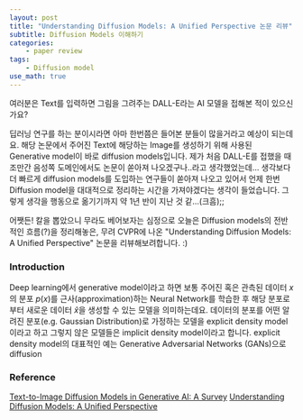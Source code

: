 ```yaml
---
layout: post
title: "Understanding Diffusion Models: A Unified Perspective 논문 리뷰"
subtitle: Diffusion Models 이해하기
categories: 
    - paper review
tags: 
    - Diffusion model
use_math: true
---
```


여러분은 Text를 입력하면 그림을 그려주는 DALL-E라는 AI 모델을 접해본 적이 있으신가요?  

딥러닝 연구를 하는 분이시라면 아마 한번쯤은 들어본 분들이 많을거라고 예상이 되는데요. 해당 논문에서 주어진 Text에 해당하는 Image를 생성하기 위해 사용된 Generative model이 바로 diffusion models입니다. 제가 처음 DALL-E를 접했을 때 조만간 음성쪽 도메인에서도 논문이 쏟아져 나오겠구나..라고 생각했었는데... 생각보다 더 빠르게 diffusion models를 도입하는 연구들이 쏟아져 나오고 있어서 언제 한번 Diffusion model을 대대적으로 정리하는 시간을 가져야겠다는 생각이 들었습니다. 그렇게 생각을 행동으로 옮기기까지 약 1년 반이 지난 것 같...(크흠);;  

어쨋든! 칼을 뽑았으니 무라도 베어보자는 심정으로 오늘은 Diffusion models의 전반적인 흐름(?)을 정리해놓은, 무려 CVPR에 나온 "Understanding Diffusion Models: A Unified Perspective" 논문을 리뷰해보려합니다. :)

### Introduction
Deep learning에서 generative model이라고 하면 보통 주어진 혹은 관측된 데이터 $x$의 분포 $p(x)$를 근사(approximation)하는 Neural Network를 학습한 후 해당 분포로부터 새로운 데이터 $\hat{x}$을 생성할 수 있는 모델을 의미하는데요. 데이터의 분포를 어떤 알려진 분포(e.g. Gaussian Distribution)로 가정하는 모델을 explicit density model이라고 하고 그렇지 않은 모델들은 implicit density model이라고 합니다. explicit density model의 대표적인 예는 Generative Adversarial Networks (GANs)으로 diffusion



### Reference
[Text-to-Image Diffusion Models in Generative AI: A Survey](https://arxiv.org/pdf/2303.07909.pdf)
[Understanding Diffusion Models: A Unified Perspective](https://arxiv.org/pdf/2208.11970.pdf)